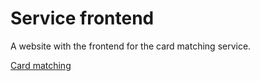 # Service frontend

A website with the frontend for the card matching service.

[Card matching](https://www.cardmatching.ovh/)

